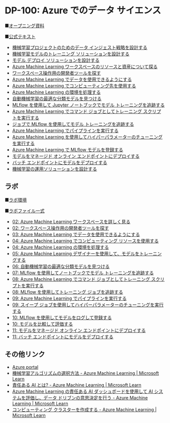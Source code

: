 # DP-100: Azure でのデータ サイエンス

■[オープニング資料](https://publicfilestor.blob.core.windows.net/dp100/Opening.pdf)

■[公式テキスト](https://learn.microsoft.com/ja-jp/training/courses/dp-100t01?wt.mc_id=esi_m2l_content_wwl#study-guide)

* [機械学習プロジェクトのためのデータ インジェスト戦略を設計する](https://learn.microsoft.com/ja-jp/training/modules/design-data-ingestion-strategy-for-machine-learning-projects/)
* [機械学習モデルのトレーニング ソリューションを設計する](https://learn.microsoft.com/ja-jp/training/modules/design-machine-learning-model-training-solution/)
* [モデル デプロイ ソリューションを設計する](https://learn.microsoft.com/ja-jp/training/modules/design-model-deployment-solution/)
* [Azure Machine Learning ワークスペースのリソースと資産について探る](https://learn.microsoft.com/ja-jp/training/modules/explore-azure-machine-learning-workspace-resources-assets/)
* [ワークスペース操作用の開発者ツールを探す](https://learn.microsoft.com/ja-jp/training/modules/explore-developer-tools-for-workspace-interaction/)
* [Azure Machine Learning でデータを使用できるようにする](https://learn.microsoft.com/ja-jp/training/modules/make-data-available-azure-machine-learning/)
* [Azure Machine Learning でコンピューティング先を使用する](https://learn.microsoft.com/ja-jp/training/modules/work-compute-resources-azure-machine-learning/)
* [Azure Machine Learning の環境を処理する](https://learn.microsoft.com/ja-jp/training/modules/work-environments-azure-machine-learning/)
* [自動機械学習の最適な分類モデルを見つける](https://learn.microsoft.com/ja-jp/training/modules/find-best-classification-model-automated-machine-learning/)
* [MLflow を使用して Jupyter ノートブックでモデル トレーニングを追跡する](https://learn.microsoft.com/ja-jp/training/modules/track-model-training-jupyter-notebooks-mlflow/)
* [Azure Machine Learning でコマンド ジョブとしてトレーニング スクリプトを実行する](https://learn.microsoft.com/ja-jp/training/modules/run-training-script-command-job-azure-machine-learning/)
* [ジョブで MLflow を使用してモデル トレーニングを追跡する](https://learn.microsoft.com/ja-jp/training/modules/train-models-training-mlflow-jobs/)
* [Azure Machine Learning でパイプラインを実行する](https://learn.microsoft.com/ja-jp/training/modules/run-pipelines-azure-machine-learning/)
* [Azure Machine Learning を使用してハイパーパラメーターのチューニングを実行する](https://learn.microsoft.com/ja-jp/training/modules/perform-hyperparameter-tuning-azure-machine-learning-pipelines/)
* [Azure Machine Learning で MLflow モデルを登録する](https://learn.microsoft.com/ja-jp/training/modules/register-mlflow-model-azure-machine-learning/)
* [モデルをマネージド オンライン エンドポイントにデプロイする](https://learn.microsoft.com/ja-jp/training/modules/deploy-model-managed-online-endpoint/)
* [バッチ エンドポイントにモデルをデプロイする](https://learn.microsoft.com/ja-jp/training/modules/deploy-model-batch-endpoint/)
* [機械学習の運用ソリューションを設計する](https://learn.microsoft.com/ja-jp/training/modules/design-machine-learning-operations-solution/)

## ラボ

■[ラボ環境](https://esi.learnondemand.net/)

■[ラボファイル一式](https://github.com/MicrosoftLearning/mslearn-azure-ml)

* [02: Azure Machine Learning ワークスペースを詳しく見る](https://github.com/MTT-ja/mslearn-azure-ml.ja-jp/blob/main/Instructions/02-Explore-Azure-Machine-Learning.md)
* [02: ワークスペース操作用の開発者ツールを探す](https://github.com/MTT-ja/mslearn-azure-ml.ja-jp/blob/main/Instructions/02-Explore-developer-tools.md)
* [03: Azure Machine Learning でデータを使用できるようにする](https://github.com/MTT-ja/mslearn-azure-ml.ja-jp/blob/main/Instructions/03-Make-data-available.md)
* [04: Azure Machine Learning でコンピューティング リソースを使用する](https://github.com/MTT-ja/mslearn-azure-ml.ja-jp/blob/main/Instructions/04-Work-with-compute.md)
* [04: Azure Machine Learning の環境を処理する](https://github.com/MTT-ja/mslearn-azure-ml.ja-jp/blob/main/Instructions/04-Work-with-environments.md)
* [05: Azure Machine Learning デザイナーを使用して、モデルをトレーニングする](https://github.com/MTT-ja/mslearn-azure-ml.ja-jp/blob/main/Instructions/05-Designer-train-model.md)
* [06: 自動機械学習の最適な分類モデルを見つける](https://github.com/MTT-ja/mslearn-azure-ml.ja-jp/blob/main/Instructions/06-AutoML-classification-model.md)
* [07: MLflow を使用してノートブックでモデル トレーニングを追跡する](https://github.com/MTT-ja/mslearn-azure-ml.ja-jp/blob/main/Instructions/07-Notebooks-mlflow-tracking.md)
* [08: Azure Machine Learning でコマンド ジョブとしてトレーニング スクリプトを実行する](https://github.com/MTT-ja/mslearn-azure-ml.ja-jp/blob/main/Instructions/08-Script-command-job.md)
* [08: MLflow を使用してトレーニング ジョブを追跡する](https://github.com/MTT-ja/mslearn-azure-ml.ja-jp/blob/main/Instructions/08-Script-mlflow-tracking.md)
* [09: Azure Machine Learning でパイプラインを実行する](https://github.com/MTT-ja/mslearn-azure-ml.ja-jp/blob/main/Instructions/09-Run-pipelines.md)
* [09: スイープ ジョブを使用してハイパーパラメーターのチューニングを実行する](https://github.com/MTT-ja/mslearn-azure-ml.ja-jp/blob/main/Instructions/09-Hyperparameter-tuning.md)
* [10: MLflow を使用してモデルをログして登録する](https://github.com/MTT-ja/mslearn-azure-ml.ja-jp/blob/main/Instructions/10-Log-mlflow-models.md)
* [10: モデルを比較して評価する](https://github.com/MTT-ja/mslearn-azure-ml.ja-jp/blob/main/Instructions/10-Compare-models.md)
* [11: モデルをマネージド オンライン エンドポイントにデプロイする](https://github.com/MTT-ja/mslearn-azure-ml.ja-jp/blob/main/Instructions/11-Deploy-online-endpoint.md)
* [11: バッチ エンドポイントにモデルをデプロイする](https://github.com/MTT-ja/mslearn-azure-ml.ja-jp/blob/main/Instructions/11-Deploy-batch-endpoint.md)

## その他リンク
* [Azure portal](https://portal.azure.com/?l=ja.ja-jp)
* [機械学習アルゴリズムの選択方法 - Azure Machine Learning | Microsoft Learn](https://learn.microsoft.com/ja-jp/azure/machine-learning/how-to-select-algorithms?view=azureml-api-2)
* [責任ある AI とは? - Azure Machine Learning | Microsoft Learn](https://learn.microsoft.com/ja-jp/azure/machine-learning/concept-responsible-ai?view=azureml-api-2)
* [Azure Machine Learning の責任ある AI ダッシュボードを使用して AI システムを評価し、データ ドリブンの意思決定を行う - Azure Machine Learning | Microsoft Learn](https://learn.microsoft.com/ja-jp/azure/machine-learning/concept-responsible-ai-dashboard?view=azureml-api-2)
* [コンピューティング クラスターを作成する - Azure Machine Learning | Microsoft Learn](https://learn.microsoft.com/ja-jp/azure/machine-learning/how-to-create-attach-compute-cluster?view=azureml-api-2)
